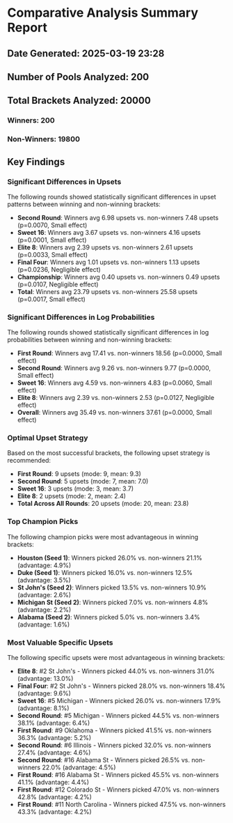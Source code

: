 # Comparative Analysis Summary Report
## Date Generated: 2025-03-19 23:28
## Number of Pools Analyzed: 200
## Total Brackets Analyzed: 20000
### Winners: 200
### Non-Winners: 19800

## Key Findings

### Significant Differences in Upsets
The following rounds showed statistically significant differences in upset patterns between winning and non-winning brackets:
- **Second Round**: Winners avg 6.98 upsets vs. non-winners 7.48 upsets (p=0.0070, Small effect)
- **Sweet 16**: Winners avg 3.67 upsets vs. non-winners 4.16 upsets (p=0.0001, Small effect)
- **Elite 8**: Winners avg 2.39 upsets vs. non-winners 2.61 upsets (p=0.0033, Small effect)
- **Final Four**: Winners avg 1.01 upsets vs. non-winners 1.13 upsets (p=0.0236, Negligible effect)
- **Championship**: Winners avg 0.40 upsets vs. non-winners 0.49 upsets (p=0.0107, Negligible effect)
- **Total**: Winners avg 23.79 upsets vs. non-winners 25.58 upsets (p=0.0017, Small effect)

### Significant Differences in Log Probabilities
The following rounds showed statistically significant differences in log probabilities between winning and non-winning brackets:
- **First Round**: Winners avg 17.41 vs. non-winners 18.56 (p=0.0000, Small effect)
- **Second Round**: Winners avg 9.26 vs. non-winners 9.77 (p=0.0000, Small effect)
- **Sweet 16**: Winners avg 4.59 vs. non-winners 4.83 (p=0.0060, Small effect)
- **Elite 8**: Winners avg 2.39 vs. non-winners 2.53 (p=0.0127, Negligible effect)
- **Overall**: Winners avg 35.49 vs. non-winners 37.61 (p=0.0000, Small effect)

### Optimal Upset Strategy
Based on the most successful brackets, the following upset strategy is recommended:
- **First Round**: 9 upsets (mode: 9, mean: 9.3)
- **Second Round**: 5 upsets (mode: 7, mean: 7.0)
- **Sweet 16**: 3 upsets (mode: 3, mean: 3.7)
- **Elite 8**: 2 upsets (mode: 2, mean: 2.4)
- **Total Across All Rounds**: 20 upsets (mode: 20, mean: 23.8)

### Top Champion Picks
The following champion picks were most advantageous in winning brackets:
- **Houston (Seed 1)**: Winners picked 26.0% vs. non-winners 21.1% (advantage: 4.9%)
- **Duke (Seed 1)**: Winners picked 16.0% vs. non-winners 12.5% (advantage: 3.5%)
- **St John's (Seed 2)**: Winners picked 13.5% vs. non-winners 10.9% (advantage: 2.6%)
- **Michigan St (Seed 2)**: Winners picked 7.0% vs. non-winners 4.8% (advantage: 2.2%)
- **Alabama (Seed 2)**: Winners picked 5.0% vs. non-winners 3.4% (advantage: 1.6%)

### Most Valuable Specific Upsets
The following specific upsets were most advantageous in winning brackets:
- **Elite 8**: #2 St John's - Winners picked 44.0% vs. non-winners 31.0% (advantage: 13.0%)
- **Final Four**: #2 St John's - Winners picked 28.0% vs. non-winners 18.4% (advantage: 9.6%)
- **Sweet 16**: #5 Michigan - Winners picked 26.0% vs. non-winners 17.9% (advantage: 8.1%)
- **Second Round**: #5 Michigan - Winners picked 44.5% vs. non-winners 38.1% (advantage: 6.4%)
- **First Round**: #9 Oklahoma - Winners picked 41.5% vs. non-winners 36.3% (advantage: 5.2%)
- **Second Round**: #6 Illinois - Winners picked 32.0% vs. non-winners 27.4% (advantage: 4.6%)
- **Second Round**: #16 Alabama St - Winners picked 26.5% vs. non-winners 22.0% (advantage: 4.5%)
- **First Round**: #16 Alabama St - Winners picked 45.5% vs. non-winners 41.1% (advantage: 4.4%)
- **First Round**: #12 Colorado St - Winners picked 47.0% vs. non-winners 42.8% (advantage: 4.2%)
- **First Round**: #11 North Carolina - Winners picked 47.5% vs. non-winners 43.3% (advantage: 4.2%)